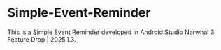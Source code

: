 # Simple-Event-Reminder
This is a Simple Event Reminder developed in Android Studio Narwhal 3 Feature Drop | 2025.1.3.
